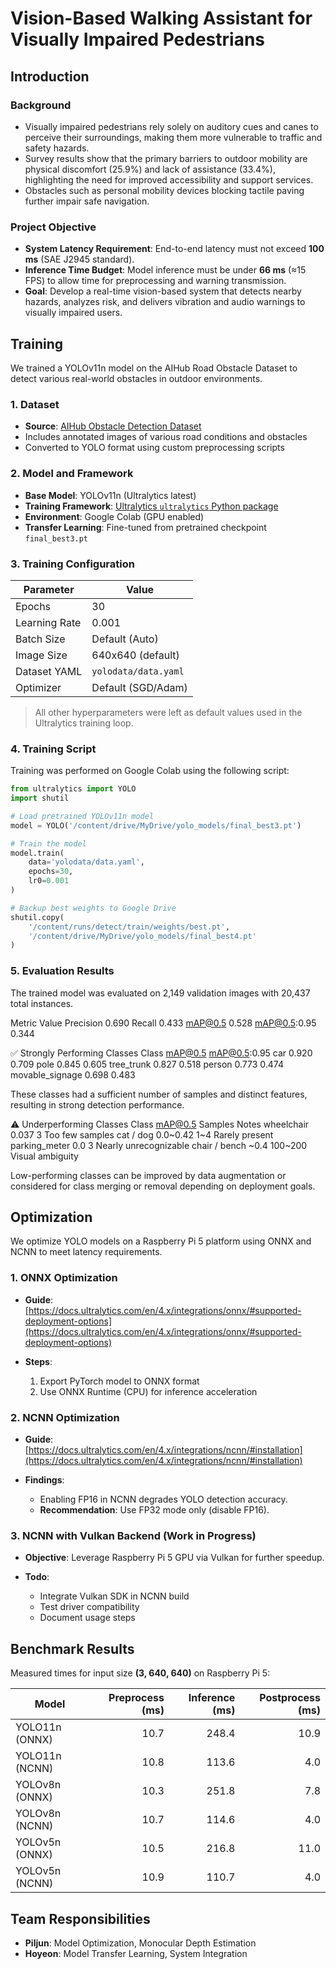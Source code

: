 # Vision-Based Walking Assistant for Visually Impaired Pedestrians

## Introduction

### Background

* Visually impaired pedestrians rely solely on auditory cues and canes to perceive their surroundings, making them more vulnerable to traffic and safety hazards.
* Survey results show that the primary barriers to outdoor mobility are physical discomfort (25.9%) and lack of assistance (33.4%), highlighting the need for improved accessibility and support services.
* Obstacles such as personal mobility devices blocking tactile paving further impair safe navigation.

### Project Objective

* **System Latency Requirement**: End-to-end latency must not exceed **100 ms** (SAE J2945 standard).
* **Inference Time Budget**: Model inference must be under **66 ms** (≈15 FPS) to allow time for preprocessing and warning transmission.
* **Goal**: Develop a real-time vision-based system that detects nearby hazards, analyzes risk, and delivers vibration and audio warnings to visually impaired users.

## Training

We trained a YOLOv11n model on the AIHub Road Obstacle Dataset to detect various real-world obstacles in outdoor environments.

### 1. Dataset

- **Source**: [AIHub Obstacle Detection Dataset](https://aihub.or.kr/aihubdata/data/view.do?currMenu=115&topMenu=100&aihubDataSe=realm&dataSetSn=189)
- Includes annotated images of various road conditions and obstacles
- Converted to YOLO format using custom preprocessing scripts

### 2. Model and Framework

- **Base Model**: YOLOv11n (Ultralytics latest)
- **Training Framework**: [Ultralytics `ultralytics` Python package](https://docs.ultralytics.com)
- **Environment**: Google Colab (GPU enabled)
- **Transfer Learning**: Fine-tuned from pretrained checkpoint `final_best3.pt`

### 3. Training Configuration

| Parameter         | Value              |
|------------------|--------------------|
| Epochs           | 30                 |
| Learning Rate    | 0.001              |
| Batch Size       | Default (Auto)     |
| Image Size       | 640x640 (default)  |
| Dataset YAML     | `yolodata/data.yaml` |
| Optimizer        | Default (SGD/Adam) |

> All other hyperparameters were left as default values used in the Ultralytics training loop.

### 4. Training Script

Training was performed on Google Colab using the following script:

```python
from ultralytics import YOLO
import shutil

# Load pretrained YOLOv11n model
model = YOLO('/content/drive/MyDrive/yolo_models/final_best3.pt')

# Train the model
model.train(
    data='yolodata/data.yaml',
    epochs=30,
    lr0=0.001
)

# Backup best weights to Google Drive
shutil.copy(
    '/content/runs/detect/train/weights/best.pt',
    '/content/drive/MyDrive/yolo_models/final_best4.pt'
)
```
### 5. Evaluation Results
The trained model was evaluated on 2,149 validation images with 20,437 total instances.

Metric	Value
Precision	0.690
Recall	0.433
mAP@0.5	0.528
mAP@0.5:0.95	0.344

✅ Strongly Performing Classes
Class	mAP@0.5	mAP@0.5:0.95
car	0.920	0.709
pole	0.845	0.605
tree_trunk	0.827	0.518
person	0.773	0.474
movable_signage	0.698	0.483

These classes had a sufficient number of samples and distinct features, resulting in strong detection performance.

⚠️ Underperforming Classes
Class	mAP@0.5	Samples	Notes
wheelchair	0.037	3	Too few samples
cat / dog	0.0~0.42	1~4	Rarely present
parking_meter	0.0	3	Nearly unrecognizable
chair / bench	~0.4	100~200	Visual ambiguity

Low-performing classes can be improved by data augmentation or considered for class merging or removal depending on deployment goals.
## Optimization
We optimize YOLO models on a Raspberry Pi 5 platform using ONNX and NCNN to meet latency requirements.

### 1. ONNX Optimization

* **Guide**: [https://docs.ultralytics.com/en/4.x/integrations/onnx/#supported-deployment-options](https://docs.ultralytics.com/en/4.x/integrations/onnx/#supported-deployment-options)
* **Steps**:

  1. Export PyTorch model to ONNX format
  2. Use ONNX Runtime (CPU) for inference acceleration

### 2. NCNN Optimization

* **Guide**: [https://docs.ultralytics.com/en/4.x/integrations/ncnn/#installation](https://docs.ultralytics.com/en/4.x/integrations/ncnn/#installation)
* **Findings**:

  * Enabling FP16 in NCNN degrades YOLO detection accuracy.
  * **Recommendation**: Use FP32 mode only (disable FP16).

### 3. NCNN with Vulkan Backend (Work in Progress)

* **Objective**: Leverage Raspberry Pi 5 GPU via Vulkan for further speedup.
* **Todo**:

  * Integrate Vulkan SDK in NCNN build
  * Test driver compatibility
  * Document usage steps

## Benchmark Results

Measured times for input size **(3, 640, 640)** on Raspberry Pi 5:

| Model          | Preprocess (ms) | Inference (ms) | Postprocess (ms) |
| -------------- | --------------: | -------------: | ---------------: |
| YOLO11n (ONNX) |            10.7 |          248.4 |             10.9 |
| YOLO11n (NCNN) |            10.8 |          113.6 |              4.0 |
| YOLOv8n (ONNX) |            10.3 |          251.8 |              7.8 |
| YOLOv8n (NCNN) |            10.7 |          114.6 |              4.0 |
| YOLOv5n (ONNX) |            10.5 |          216.8 |             11.0 |
| YOLOv5n (NCNN) |            10.9 |          110.7 |              4.0 |

## Team Responsibilities

* **Piljun**: Model Optimization, Monocular Depth Estimation
* **Hoyeon**: Model Transfer Learning, System Integration
